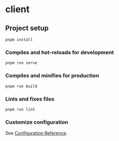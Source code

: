 # client

## Project setup

``` Node
pnpm install
```

### Compiles and hot-reloads for development

``` Node
pnpm run serve
```

### Compiles and minifies for production

``` Node
pnpm run build
```

### Lints and fixes files

``` Node
pnpm run lint
```

### Customize configuration

See [Configuration Reference](https://cli.vuejs.org/config/).
